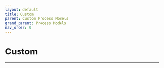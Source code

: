 ```yaml
---
layout: default
title: Custom
parent: Custom Process Models
grand_parent: Process Models
nav_order: 0
---
```


# Custom

---